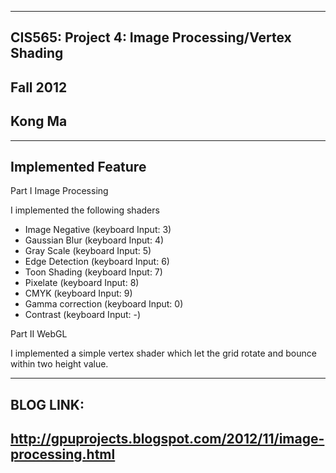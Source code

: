 -------------------------------------------------------------------------------
CIS565: Project 4: Image Processing/Vertex Shading
-------------------------------------------------------------------------------
Fall 2012
-------------------------------------------------------------------------------
Kong Ma
-------------------------------------------------------------------------------
-------------------------------------------------------------------------------
Implemented Feature
-------------------------------------------------------------------------------
Part I Image Processing

I implemented the following shaders
* Image Negative (keyboard Input:  3)
* Gaussian Blur	(keyboard Input:  4)		
* Gray Scale	(keyboard Input:  5)
* Edge Detection	(keyboard Input:  6)
* Toon Shading	(keyboard Input:  7)
* Pixelate	(keyboard Input:  8)
* CMYK	(keyboard Input:  9)
* Gamma correction	(keyboard Input:  0)
* Contrast	(keyboard Input:  -)

Part II WebGL

I implemented a simple vertex shader which let the grid rotate and bounce within two height value. 

-------------------------------------------------------------------------------
BLOG LINK:
-------------------------------------------------------------------------------
http://gpuprojects.blogspot.com/2012/11/image-processing.html
-------------------------------------------------------------------------------